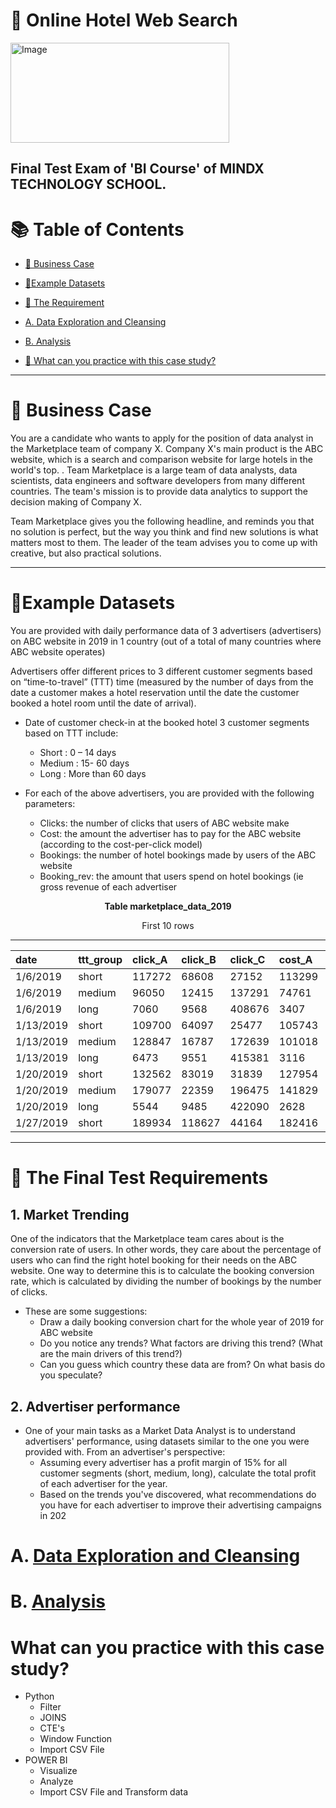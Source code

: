 # 🏨 Online Hotel Web Search


  <img src="https://user-images.githubusercontent.com/101379141/201035143-6f1af4fe-4169-4074-8287-6790d88803db.png" alt="Image" width="350" height="160">

## Final Test Exam of 'BI Course'  of MINDX TECHNOLOGY SCHOOL.



# :books: Table of Contents <!-- omit in toc -->

- [:briefcase: Business Case](#briefcase-business-case)
- [:bookmark_tabs:Example Datasets](#bookmark_tabsexample-datasets)
- [:triangular_flag_on_post: The Requirement](#triangular_flag_on_post-the-final-test-requirements)
- [A. Data Exploration and Cleansing](#a-data-exploration-and-cleansing)
- [B. Analysis](#b-analysis)

- [📃 What can you practice with this case study?](#what-can-you-practice-with-this-case-study)

---

# :briefcase: Business Case


You are a candidate who wants to apply for the position of data analyst in the Marketplace team of company X. Company X's main product is the ABC website, which is a search and comparison website for large hotels in the world's top. . Team Marketplace is a large team of data analysts, data scientists, data engineers and software developers from many different countries. The team's mission is to provide data analytics to support the decision making of Company X.

Team Marketplace gives you the following headline, and reminds you that no solution is perfect, but the way you think and find new solutions is what matters most to them. The leader of the team advises you to come up with creative, but also practical solutions.

---

# :bookmark_tabs:Example Datasets

You are provided with daily performance data of 3 advertisers (advertisers) on ABC website in 2019 in 1 country (out of a total of many countries where ABC website operates)

Advertisers offer different prices to 3 different customer segments based on “time-to-travel” (TTT) time (measured by the number of days from the date a customer makes a hotel reservation until the date the customer booked a hotel room until the date of arrival). 
- Date of customer check-in at the booked hotel 3 customer segments based on TTT include:
  - Short : 0 – 14 days
  - Medium : 15- 60 days
  - Long : More than 60 days
  
- For each of the above advertisers, you are provided with the following parameters:
  - Clicks: the number of clicks that users of ABC website make
  - Cost: the amount the advertiser has to pay for the ABC website (according to the cost-per-click model)
  - Bookings: the number of hotel bookings made by users of the ABC website
  - Booking_rev: the amount that users spend on hotel bookings (ie gross revenue of each advertiser

<div align="center">

**Table marketplace_data_2019** 

<div align="center">
First 10 rows

---
|date|ttt_group|click_A|click_B|click_C|cost_A|cost_B|cost_C|bookings_A|bookings_B|bookings_C|booking_rev_A|booking_rev_B|booking_rev_C|
|:----|:-----|:----|:----|:----|:----|:----|:----|:----|:----|:----|:----|:----|:----|
1/6/2019|short|117272|68608|27152|113299|61987|21848|5664|2651|1311|864767|423745|197976|
1/6/2019|medium|96050|12415|137291|74761|7483|111740|3738|386|5343|565066|60799|812847|
1/6/2019|long|7060|9568|408676|3407|4796|327505|170|184|9813|27480|27867|1506297|
1/13/2019|short|109700|64097|25477|105743|57771|20462|5277|2467|1225|794086|387316|193915|
1/13/2019|medium|128847|16787|172639|101018|10201|140393|5049|526|6766|795529|80124|1020371|
1/13/2019|long|6473|9551|415381|3116|4827|336438|155|183|9944|24288|29623|1495347|
1/20/2019|short|132562|83019|31839|127954|75580|25714|6364|3189|1529|985840|500023|232915|
1/20/2019|medium|179077|22359|196475|141829|13653|157422|7071|706|7758|1136687|108024|1174109|
1/20/2019|long|5544|9485|422090|2628|4809|343933|131|180|9999|21043|27102|1579326|
1/27/2019|short|189934|118627|44164|182416|107422|35346|9117|4556|2120|1408158|719603|333481|

</div>
</div>



---

# :triangular_flag_on_post: The Final Test Requirements
## 1.	Market Trending
One of the indicators that the Marketplace team cares about is the conversion rate of users. In other words, they care about the percentage of users who can find the right hotel booking for their needs on the ABC website. One way to determine this is to calculate the booking conversion rate, which is calculated by dividing the number of bookings by the number of clicks.

- These are some suggestions:
  - Draw a daily booking conversion chart for the whole year of 2019 for ABC website
  - Do you notice any trends? What factors are driving this trend? (What are the main drivers of this trend?)
  - Can you guess which country these data are from? On what basis do you speculate?

## 2.	Advertiser performance
- One of your main tasks as a Market Data Analyst is to understand advertisers' performance, using datasets similar to the one you were provided with. From an advertiser's perspective:
  - Assuming every advertiser has a profit margin of 15% for all customer segments (short, medium, long), calculate the total profit of each advertiser for the year.
  - Based on the trends you've discovered, what recommendations do you have for each advertiser to improve their advertising campaigns in 202


# A. [Data Exploration and Cleansing]()


# B. [Analysis]()


# What can you practice with this case study?
- Python
  - Filter
  - JOINS
  - CTE's
  - Window Function
  - Import CSV File
- POWER BI
  - Visualize
  - Analyze
  - Import CSV File and Transform data

